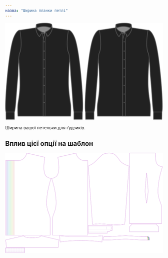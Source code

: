 ```yaml
---
назва: "Ширина планки петлі"
---
```


![Ширина планки петлі для ґудзиків](buttonholeplacketwidth.svg)

Ширина вашої петельки для ґудзиків.

## Вплив цієї опції на шаблон

![На цьому зображенні показано вплив цієї опції шляхом накладання декількох варіантів, які мають різне значення для цієї опції](simon_buttonholeplacketwidth_sample.svg "Вплив цієї опції на шаблон")
